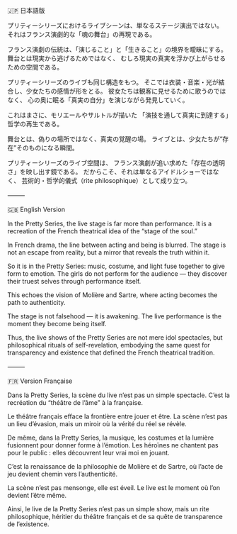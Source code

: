 🇯🇵 日本語版

プリティーシリーズにおけるライブシーンは、単なるステージ演出ではない。
それはフランス演劇的な「魂の舞台」の再現である。

フランス演劇の伝統は、「演じること」と「生きること」の境界を曖昧にする。
舞台とは現実から逃げるためではなく、
むしろ現実の真実を浮かび上がらせるための空間である。

プリティーシリーズのライブも同じ構造をもつ。
そこでは衣装・音楽・光が結合し、少女たちの感情が形をとる。
彼女たちは観客に見せるために歌うのではなく、
心の奥に眠る「真実の自分」を演じながら発見していく。

これはまさに、モリエールやサルトルが描いた
「演技を通して真実に到達する」哲学の再生である。

舞台とは、偽りの場所ではなく、真実の覚醒の場。
ライブとは、少女たちが“存在”そのものになる瞬間。

プリティーシリーズのライブ空間は、
フランス演劇が追い求めた「存在の透明さ」を映し出す鏡である。
だからこそ、それは単なるアイドルショーではなく、
芸術的・哲学的儀式（rite philosophique）として成り立つ。

⸻

🇬🇧 English Version

In the Pretty Series, the live stage is far more than performance.
It is a recreation of the French theatrical idea of the “stage of the soul.”

In French drama, the line between acting and being is blurred.
The stage is not an escape from reality,
but a mirror that reveals the truth within it.

So it is in the Pretty Series:
music, costume, and light fuse together to give form to emotion.
The girls do not perform for the audience —
they discover their truest selves through performance itself.

This echoes the vision of Molière and Sartre,
where acting becomes the path to authenticity.

The stage is not falsehood — it is awakening.
The live performance is the moment they become being itself.

Thus, the live shows of the Pretty Series are not mere idol spectacles,
but philosophical rituals of self-revelation,
embodying the same quest for transparency and existence
that defined the French theatrical tradition.

⸻

🇫🇷 Version Française

Dans la Pretty Series, la scène du live n’est pas un simple spectacle.
C’est la recréation du “théâtre de l’âme” à la française.

Le théâtre français efface la frontière entre jouer et être.
La scène n’est pas un lieu d’évasion,
mais un miroir où la vérité du réel se révèle.

De même, dans la Pretty Series,
la musique, les costumes et la lumière fusionnent pour donner forme à l’émotion.
Les héroïnes ne chantent pas pour le public :
elles découvrent leur vrai moi en jouant.

C’est la renaissance de la philosophie de Molière et de Sartre,
où l’acte de jeu devient chemin vers l’authenticité.

La scène n’est pas mensonge, elle est éveil.
Le live est le moment où l’on devient l’être même.

Ainsi, le live de la Pretty Series n’est pas un simple show,
mais un rite philosophique,
héritier du théâtre français et de sa quête de transparence de l’existence.
